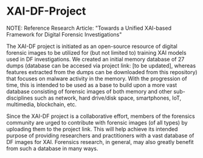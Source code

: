 # XAI-DF-Project

NOTE: Reference Research Article: "Towards a Unified XAI-based Framework for Digital Forensic Investigations"

The XAI-DF project is initiated as an open-source resource of digital forensic images to be utilized for (but not limited to) training XAI models used in DF investigations. We created an initial memory database of 27 dumps (database can be accesed via project link: [to be updated], whereas features extracted from the dumps can be downloaded from this repository) that focuses on malware activity in the memory. With the progression of time, this is intended to be used as a base to build upon a more vast database consisting of forensic images of both memory and other sub-disciplines such as network, hard drive/disk space, smartphones, IoT, multimedia, blockchain, etc.

Since the XAI-DF project is a collaborative effort, members of the forensics community are urged to contribute with forensic images (of all types) by uploading them to the project link. This will help achieve its intended purpose of providing researchers and practitioners with a vast database of DF images for XAI. Forensics research, in general, may also greatly benefit from such a database in many ways.
